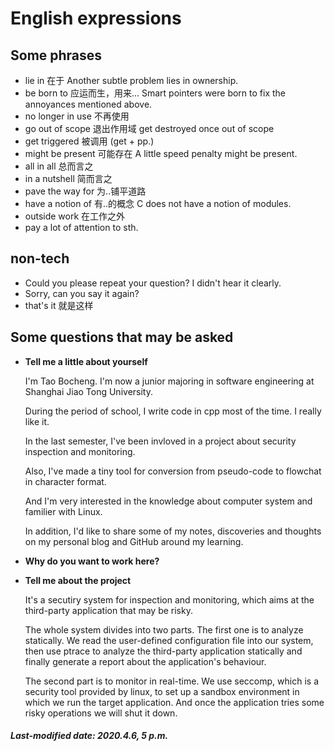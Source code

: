 # English expressions

## Some phrases

+ lie in 在于  Another subtle problem lies in ownership.
+ be born to 应运而生，用来...  Smart pointers were born to fix the annoyances mentioned above.
+ no longer in use 不再使用
+ go out of scope 退出作用域  get destroyed once out of scope 
+ get triggered 被调用  (get + pp.)
+ might be present 可能存在  A little speed penalty might be present.
+ all in all 总而言之
+ in a nutshell 简而言之
+ pave the way for 为..铺平道路
+ have a notion of 有..的概念  C does not have a notion of modules.
+ outside work 在工作之外
+ pay a lot of attention to sth. 

## non-tech

+ Could you please repeat your question? I didn't hear it clearly.
+ Sorry, can you say it again?
+ that's it 就是这样

## Some questions that may be asked

+ **Tell me a little about yourself**

  I'm Tao Bocheng. I'm now a junior majoring in software engineering at Shanghai Jiao Tong University.

  During the period of school, I write code in cpp most of the time. I really like it.

  In the last semester, I've been invloved in a project about security inspection and monitoring.

  Also, I've made a tiny tool for conversion from pseudo-code to flowchat in character format.

  And I'm very interested in the knowledge about computer system and familier with Linux.

  In addition, I'd like to share some of my notes, discoveries and thoughts on my personal blog and GitHub around my learning.

+ **Why do you want to work here?**

+ **Tell me about the project**

  It's a secutiry system for inspection and monitoring, which aims at the third-party application that may be risky. 

  The whole system divides into two parts. The first one is to analyze statically. We read the user-defined configuration file into our system, then use ptrace to analyze the third-party application statically and finally generate a report about the application's behaviour.

  The second part is to monitor in real-time. We use seccomp, which is a security tool provided by linux, to set up a sandbox environment in which we run the target application. And once the application tries some risky operations we will shut it down.

##### Last-modified date: 2020.4.6, 5 p.m.